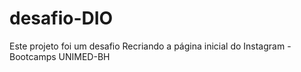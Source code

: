 # desafio-DIO

Este projeto foi um desafio  Recriando a página inicial do Instagram - Bootcamps UNIMED-BH

